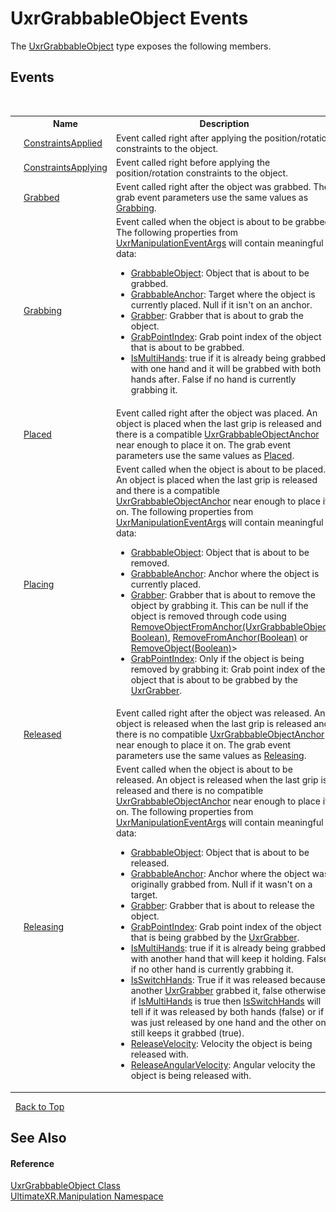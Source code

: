 # UxrGrabbableObject Events
 

The <a href="T_UltimateXR_Manipulation_UxrGrabbableObject">UxrGrabbableObject</a> type exposes the following members.


## Events
&nbsp;<table><tr><th></th><th>Name</th><th>Description</th></tr><tr><td>![Public event](media/pubevent.gif "Public event")</td><td><a href="E_UltimateXR_Manipulation_UxrGrabbableObject_ConstraintsApplied">ConstraintsApplied</a></td><td>
Event called right after applying the position/rotation constraints to the object.</td></tr><tr><td>![Public event](media/pubevent.gif "Public event")</td><td><a href="E_UltimateXR_Manipulation_UxrGrabbableObject_ConstraintsApplying">ConstraintsApplying</a></td><td>
Event called right before applying the position/rotation constraints to the object.</td></tr><tr><td>![Public event](media/pubevent.gif "Public event")</td><td><a href="E_UltimateXR_Manipulation_UxrGrabbableObject_Grabbed">Grabbed</a></td><td>
Event called right after the object was grabbed. The grab event parameters use the same values as <a href="E_UltimateXR_Manipulation_IUxrGrabbable_Grabbing">Grabbing</a>.</td></tr><tr><td>![Public event](media/pubevent.gif "Public event")</td><td><a href="E_UltimateXR_Manipulation_UxrGrabbableObject_Grabbing">Grabbing</a></td><td>
Event called when the object is about to be grabbed. The following properties from <a href="T_UltimateXR_Manipulation_UxrManipulationEventArgs">UxrManipulationEventArgs</a> will contain meaningful data:
&nbsp;<ul><li><a href="P_UltimateXR_Manipulation_UxrManipulationEventArgs_GrabbableObject">GrabbableObject</a>: Object that is about to be grabbed.</li><li><a href="P_UltimateXR_Manipulation_UxrManipulationEventArgs_GrabbableAnchor">GrabbableAnchor</a>: Target where the object is currently placed. Null if it isn't on an anchor.</li><li><a href="P_UltimateXR_Manipulation_UxrManipulationEventArgs_Grabber">Grabber</a>: Grabber that is about to grab the object.</li><li><a href="P_UltimateXR_Manipulation_UxrManipulationEventArgs_GrabPointIndex">GrabPointIndex</a>: Grab point index of the object that is about to be grabbed.</li><li><a href="P_UltimateXR_Manipulation_UxrManipulationEventArgs_IsMultiHands">IsMultiHands</a>: true if it is already being grabbed with one hand and it will be grabbed with both hands after. False if no hand is currently grabbing it.</li></ul></td></tr><tr><td>![Public event](media/pubevent.gif "Public event")</td><td><a href="E_UltimateXR_Manipulation_UxrGrabbableObject_Placed">Placed</a></td><td>
Event called right after the object was placed. An object is placed when the last grip is released and there is a compatible <a href="T_UltimateXR_Manipulation_UxrGrabbableObjectAnchor">UxrGrabbableObjectAnchor</a> near enough to place it on. The grab event parameters use the same values as <a href="E_UltimateXR_Manipulation_IUxrGrabbable_Placed">Placed</a>.</td></tr><tr><td>![Public event](media/pubevent.gif "Public event")</td><td><a href="E_UltimateXR_Manipulation_UxrGrabbableObject_Placing">Placing</a></td><td>
Event called when the object is about to be placed. An object is placed when the last grip is released and there is a compatible <a href="T_UltimateXR_Manipulation_UxrGrabbableObjectAnchor">UxrGrabbableObjectAnchor</a> near enough to place it on. The following properties from <a href="T_UltimateXR_Manipulation_UxrManipulationEventArgs">UxrManipulationEventArgs</a> will contain meaningful data:
&nbsp;<ul><li><a href="P_UltimateXR_Manipulation_UxrManipulationEventArgs_GrabbableObject">GrabbableObject</a>: Object that is about to be removed.</li><li><a href="P_UltimateXR_Manipulation_UxrManipulationEventArgs_GrabbableAnchor">GrabbableAnchor</a>: Anchor where the object is currently placed.</li><li><a href="P_UltimateXR_Manipulation_UxrManipulationEventArgs_Grabber">Grabber</a>: Grabber that is about to remove the object by grabbing it. This can be null if the object is removed through code using <a href="M_UltimateXR_Manipulation_UxrGrabManager_RemoveObjectFromAnchor">RemoveObjectFromAnchor(UxrGrabbableObject, Boolean)</a>, <a href="M_UltimateXR_Manipulation_UxrGrabbableObject_RemoveFromAnchor">RemoveFromAnchor(Boolean)</a> or <a href="M_UltimateXR_Manipulation_UxrGrabbableObjectAnchor_RemoveObject">RemoveObject(Boolean)</a>></li><li><a href="P_UltimateXR_Manipulation_UxrManipulationEventArgs_GrabPointIndex">GrabPointIndex</a>: Only if the object is being removed by grabbing it: Grab point index of the object that is about to be grabbed by the <a href="T_UltimateXR_Manipulation_UxrGrabber">UxrGrabber</a>.</li></ul></td></tr><tr><td>![Public event](media/pubevent.gif "Public event")</td><td><a href="E_UltimateXR_Manipulation_UxrGrabbableObject_Released">Released</a></td><td>
Event called right after the object was released. An object is released when the last grip is released and there is no compatible <a href="T_UltimateXR_Manipulation_UxrGrabbableObjectAnchor">UxrGrabbableObjectAnchor</a> near enough to place it on. The grab event parameters use the same values as <a href="E_UltimateXR_Manipulation_IUxrGrabbable_Releasing">Releasing</a>.</td></tr><tr><td>![Public event](media/pubevent.gif "Public event")</td><td><a href="E_UltimateXR_Manipulation_UxrGrabbableObject_Releasing">Releasing</a></td><td>
Event called when the object is about to be released. An object is released when the last grip is released and there is no compatible <a href="T_UltimateXR_Manipulation_UxrGrabbableObjectAnchor">UxrGrabbableObjectAnchor</a> near enough to place it on. The following properties from <a href="T_UltimateXR_Manipulation_UxrManipulationEventArgs">UxrManipulationEventArgs</a> will contain meaningful data:
&nbsp;<ul><li><a href="P_UltimateXR_Manipulation_UxrManipulationEventArgs_GrabbableObject">GrabbableObject</a>: Object that is about to be released.</li><li><a href="P_UltimateXR_Manipulation_UxrManipulationEventArgs_GrabbableAnchor">GrabbableAnchor</a>: Anchor where the object was originally grabbed from. Null if it wasn't on a target.</li><li><a href="P_UltimateXR_Manipulation_UxrManipulationEventArgs_Grabber">Grabber</a>: Grabber that is about to release the object.</li><li><a href="P_UltimateXR_Manipulation_UxrManipulationEventArgs_GrabPointIndex">GrabPointIndex</a>: Grab point index of the object that is being grabbed by the <a href="T_UltimateXR_Manipulation_UxrGrabber">UxrGrabber</a>.</li><li><a href="P_UltimateXR_Manipulation_UxrManipulationEventArgs_IsMultiHands">IsMultiHands</a>: true if it is already being grabbed with another hand that will keep it holding. False if no other hand is currently grabbing it.</li><li><a href="P_UltimateXR_Manipulation_UxrManipulationEventArgs_IsSwitchHands">IsSwitchHands</a>: True if it was released because another <a href="T_UltimateXR_Manipulation_UxrGrabber">UxrGrabber</a> grabbed it, false otherwise. if <a href="P_UltimateXR_Manipulation_UxrManipulationEventArgs_IsMultiHands">IsMultiHands</a> is true then <a href="P_UltimateXR_Manipulation_UxrManipulationEventArgs_IsSwitchHands">IsSwitchHands</a> will tell if it was released by both hands (false) or if it was just released by one hand and the other one still keeps it grabbed (true).</li><li><a href="P_UltimateXR_Manipulation_UxrManipulationEventArgs_ReleaseVelocity">ReleaseVelocity</a>: Velocity the object is being released with.</li><li><a href="P_UltimateXR_Manipulation_UxrManipulationEventArgs_ReleaseAngularVelocity">ReleaseAngularVelocity</a>: Angular velocity the object is being released with.</li></ul></td></tr></table>&nbsp;
<a href="#uxrgrabbableobject-events">Back to Top</a>

## See Also


#### Reference
<a href="T_UltimateXR_Manipulation_UxrGrabbableObject">UxrGrabbableObject Class</a><br /><a href="N_UltimateXR_Manipulation">UltimateXR.Manipulation Namespace</a><br />